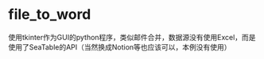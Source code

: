 # file_to_word
使用tkinter作为GUI的python程序，类似邮件合并，数据源没有使用Excel，而是使用了SeaTable的API（当然换成Notion等也应该可以，本例没有使用）
